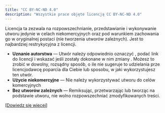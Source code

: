 ```yaml
---
title: "CC BY-NC-ND 4.0"
description: "Wszystkie prace objęte licencją CC BY-NC-ND 4.0"
---
```


Licencja ta zezwala na rozpowszechnianie, przedstawianie i wykonywanie utworu jedynie w celach niekomercyjnych oraz pod warunkiem zachowania go w oryginalnej postaci (nie tworzenia utworów zależnych). Jest to najbardziej restrykycyjna z licencji.

- **Uznanie autorstwa** — Utwór należy odpowiednio oznaczyć , podać link do licencji i wskazać jeśli zostały dokonane w nim zmiany . Możesz to zrobić w dowolny, rozsądny sposób, o ile nie sugeruje to udzielania prze licencjodawcę poparcia dla Ciebie lub sposobu, w jaki wykorzystujesz ten utwór. 
- **Użycie niekomercyjne** — Nie należy wykorzystywać utworu do celów komercyjnych 
- **Bez utworów zależnych** — Remiksując, przetwarzając lub tworząc na podstawie utworu, nie wolno rozpowszechniać zmodyfikowanych treści. 

[[Dowiedz się więcej](https://creativecommons.org/licenses/by-nc-nd/4.0/deed.pl)]